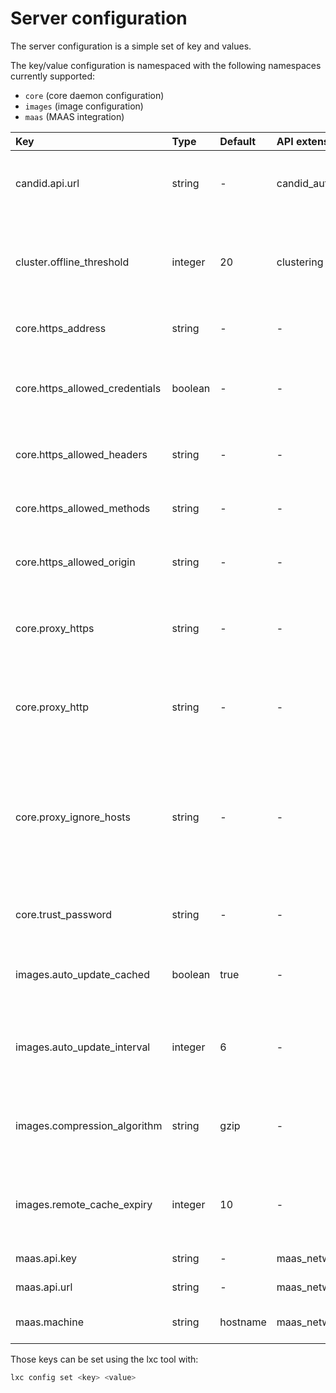 # Server configuration
The server configuration is a simple set of key and values.

The key/value configuration is namespaced with the following namespaces
currently supported:

 - `core` (core daemon configuration)
 - `images` (image configuration)
 - `maas` (MAAS integration)

Key                             | Type      | Default   | API extension            | Description
:--                             | :---      | :------   | :------------            | :----------
candid.api.url                  | string    | -         | candid\_authentication   | URL of the the external authentication endpoint using Candid
cluster.offline\_threshold      | integer   | 20        | clustering               | Number of seconds after which an unresponsive node is considered offline
core.https\_address             | string    | -         | -                        | Address to bind for the remote API
core.https\_allowed\_credentials| boolean   | -         | -                        | Whether to set Access-Control-Allow-Credentials http header value to "true"
core.https\_allowed\_headers    | string    | -         | -                        | Access-Control-Allow-Headers http header value
core.https\_allowed\_methods    | string    | -         | -                        | Access-Control-Allow-Methods http header value
core.https\_allowed\_origin     | string    | -         | -                        | Access-Control-Allow-Origin http header value
core.proxy\_https               | string    | -         | -                        | https proxy to use, if any (falls back to HTTPS\_PROXY environment variable)
core.proxy\_http                | string    | -         | -                        | http proxy to use, if any (falls back to HTTP\_PROXY environment variable)
core.proxy\_ignore\_hosts       | string    | -         | -                        | hosts which don't need the proxy for use (similar format to NO\_PROXY, e.g. 1.2.3.4,1.2.3.5, falls back to NO\_PROXY environment variable)
core.trust\_password            | string    | -         | -                        | Password to be provided by clients to setup a trust
images.auto\_update\_cached     | boolean   | true      | -                        | Whether to automatically update any image that LXD caches
images.auto\_update\_interval   | integer   | 6         | -                        | Interval in hours at which to look for update to cached images (0 disables it)
images.compression\_algorithm   | string    | gzip      | -                        | Compression algorithm to use for new images (bzip2, gzip, lzma, xz or none)
images.remote\_cache\_expiry    | integer   | 10        | -                        | Number of days after which an unused cached remote image will be flushed
maas.api.key                    | string    | -         | maas\_network            | API key to manage MAAS
maas.api.url                    | string    | -         | maas\_network            | URL of the MAAS server
maas.machine                    | string    | hostname  | maas\_network            | Name of this LXD host in MAAS

Those keys can be set using the lxc tool with:

```bash
lxc config set <key> <value>
```
